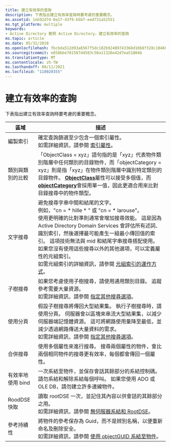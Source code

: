 ```yaml
---
title: 建立有效率的查詢
description: 下表指出建立有效率查詢時要考慮的重要概念。
ms.assetid: 1eb92d74-0a17-43f9-b5bf-eed731a52551
ms.tgt_platform: multiple
keywords:
- Active Directory 範例 Active Directory，建立有效率的查詢
ms.topic: article
ms.date: 05/31/2018
ms.openlocfilehash: fbcbda512d93a6567f5dc182b92409743368d10b8f328c1046034d94c7449712
ms.sourcegitcommit: e858bbe701567d4583c50a11326e42d7ea51804b
ms.translationtype: MT
ms.contentlocale: zh-TW
ms.lasthandoff: 08/11/2021
ms.locfileid: "118020355"
---
```

# <a name="creating-efficient-queries"></a>建立有效率的查詢

下表指出建立有效率查詢時要考慮的重要概念。



| 區域                  | 描述                                                                                                                                                                                                                                                                                                                                                                                                                                                                                                                                                                                                                                                                                                                |
|-----------------------|----------------------------------------------------------------------------------------------------------------------------------------------------------------------------------------------------------------------------------------------------------------------------------------------------------------------------------------------------------------------------------------------------------------------------------------------------------------------------------------------------------------------------------------------------------------------------------------------------------------------------------------------------------------------------------------------------------------------------|
| 編製索引              | 確定查詢篩選至少包含一個索引屬性。<br/> 如需詳細資訊，請參閱 [索引屬性](indexed-attributes.md)。<br/>                                                                                                                                                                                                                                                                                                                                                                                                                                                                                                                                                        |
| 類別與類別的比較    | 「ObjectClass = xyz」語句指的是「xyz」代表物件類別階層中任何類別的目錄物件，而「objectCategory = xyz」則是指「xyz」在物件類別階層中識別特定類別的目錄物件。 [**ObjectClass**](/windows/desktop/ADSchema/a-objectclass)屬性可以接受多個值，而 [**objectCategory**](/windows/desktop/ADSchema/a-objectcategory)會採用單一值，因此更適合用來比對目錄搜尋中的物件類型。<br/>                                                                                                                                                                                          |
| 文字搜尋        | 避免搜尋字串中間和結尾的文字。<br/> 例如，"cn = \* hille \* " 或 "cn = \* larouse"。<br/> 使用更明確的比對準則通常會增加搜尋效能。 這是因為 Active Directory Domain Services 會評估所有述詞、識別索引，然後選擇最可能產生一組最小傳回值的索引。 這項技術無法與 mid 和結尾字串搜尋搭配使用。 如果您沒有使用這些搜尋以外的其他選項，可以定義屬性的元組索引。<br/> 如需元組索引的詳細資訊，請參閱 [元組索引的運作方式](how-tuple-indexing-works.md)。<br/> |
| 子樹搜尋     | 如果您考慮使用子樹搜尋，請使用通用類別目錄。 追蹤參考需要大量資源。<br/> 如需詳細資訊，請參閱 [指定其他搜尋選項](specifying-other-search-options.md)。<br/>                                                                                                                                                                                                                                                                                                                                                                                                                                                                                    |
| 使用分頁         | 假設子樹搜尋將傳回大型結果集。 執行子樹搜尋時，請使用分頁。 伺服器會以區塊來串流大型結果集，以減少伺服器端記憶體資源。 這可將網路使用量降至最低，並減少透過網路傳送大量資料的需求。<br/> 如需詳細資訊，請參閱 [指定其他搜尋選項](specifying-other-search-options.md)。<br/>                                                                                                                                                                                                                                                                                        |
| 合併搜尋      | 使用多個屬性來進行搜尋。 搜尋兩個屬性的物件，會比兩個相同物件的搜尋更有效率，每個都會傳回一個屬性。<br/>                                                                                                                                                                                                                                                                                                                                                                                                                                                                                                                                   |
| 有效率地使用 bind | 一次系結至物件，並保存會話其餘部分的系結控制碼。 請勿系結和解除系結每個呼叫。 如果您使用 ADO 或 OLE DB，請勿建立許多連線物件。<br/>                                                                                                                                                                                                                                                                                                                                                                                                                                                                                                                      |
| RoodDSE 快取       | 讀取 rootDSE 一次，並記住其內容以供會話的其餘部分之用。<br/> 如需詳細資訊，請參閱 [無伺服器系結和 RootDSE](serverless-binding-and-rootdse.md)。<br/>                                                                                                                                                                                                                                                                                                                                                                                                                                                                                                                    |
| 參考持續性 | 將物件的參考保存為 Guid，而不是辨別名稱，以便重新命名及刪除安全。<br/> 如需詳細資訊，請參閱 [使用 objectGUID 系結至物件](using-objectguid-to-bind-to-an-object.md)。<br/>                                                                                                                                                                                                                                                                                                                                                                                                                                                                                |



 

 


